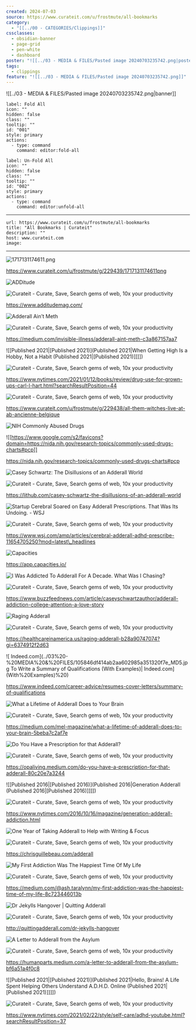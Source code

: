 ```yaml
---
created: 2024-07-03
source: https://www.curateit.com/u/frostmute/all-bookmarks
category:
  - "[[../00 - CATEGORIES/Clippings]]"
cssclasses:
  - obsidian-banner
  - page-grid
  - pen-white
  - dashboard
poster: "![[../03 - MEDIA & FILES/Pasted image 20240703235742.png|poster]]"
tags:
  - clippings
feature: "![[../03 - MEDIA & FILES/Pasted image 20240703235742.png]]"
---
```


![[../03 - MEDIA & FILES/Pasted image 20240703235742.png|banner]]


```meta-bind-button
label: Fold All
icon: ""
hidden: false
class: ""
tooltip: ""
id: "001"
style: primary
actions:
  - type: command
    command: editor:fold-all
```

```meta-bind-button
label: Un-Fold All
icon: ""
hidden: false
class: ""
tooltip: ""
id: "002"
style: primary
actions:
  - type: command
    command: editor:unfold-all
```

***

```cardlink
url: https://www.curateit.com/u/frostmute/all-bookmarks
title: "All Bookmarks | Curateit"
description: ""
host: www.curateit.com
image: 
```

***
![1717131174611.png](../03%20-%20MEDIA%20&%20FILES/4790c333007b67c5247b736f87b05988_MD5.jpg)



https://www.curateit.com/u/frostmute/g/229439/1717131174611png

![ADDitude](../03%20-%20MEDIA%20&%20FILES/a9d9b90120f7ca3be0c236b9ab9c8f12_MD5.png)



![Curateit - Curate, Save, Search gems of web, 10x your productivity](../03%20-%20MEDIA%20&%20FILES/6fa25b7f6d9bded7469d8ae0b4ab6a33_MD5.png)

https://www.additudemag.com/

![Adderall Ain’t Meth](../03%20-%20MEDIA%20&%20FILES/91d8305fb2571f05b7713ea4e71dd2d1_MD5.png)



![Curateit - Curate, Save, Search gems of web, 10x your productivity](../03%20-%20MEDIA%20&%20FILES/5cbe609fb44bb21db81e45d6479bb2bd_MD5.png)

https://medium.com/invisible-illness/adderall-aint-meth-c3a867157aa7

![[Published 2021|[Published 2021)](Published 2021|When Getting High Is a Hobby, Not a Habit (Published 2021|[Published 2021)]]]])



![Curateit - Curate, Save, Search gems of web, 10x your productivity](../03%20-%20MEDIA%20&%20FILES/17a160f329d0463bd89bda7d8072312e_MD5.png)

https://www.nytimes.com/2021/01/12/books/review/drug-use-for-grown-ups-carl-l-hart.html?searchResultPosition=44



![Curateit - Curate, Save, Search gems of web, 10x your productivity](../03%20-%20MEDIA%20&%20FILES/b3e175a1c8c9e2271efd20ccf070070e_MD5.png)

https://www.curateit.com/u/frostmute/g/229438/all-them-witches-live-at-ab-ancienne-belgique

![NIH Commonly Abused Drugs](../03%20-%20MEDIA%20&%20FILES/75d91c20f1d1b410554a8b59ef321775_MD5.jpg)



![[https://www.google.com/s2/favicons?domain=https://nida.nih.gov/research-topics/commonly-used-drugs-charts#pcp]]

https://nida.nih.gov/research-topics/commonly-used-drugs-charts#pcp

![Casey Schwartz: The Disillusions of an Adderall World](../03%20-%20MEDIA%20&%20FILES/2c4e88b5f7334d3f4309dcfbfd3897f8_MD5.jpg)



![Curateit - Curate, Save, Search gems of web, 10x your productivity](../03%20-%20MEDIA%20&%20FILES/2eb44bce0b6212245c9dc64b41c47f7c_MD5.png)

https://lithub.com/casey-schwartz-the-disillusions-of-an-adderall-world

![Startup Cerebral Soared on Easy Adderall Prescriptions. That Was Its Undoing. - WSJ](../03%20-%20MEDIA%20&%20FILES/40ed0384d89e042438dd3899074929ab_MD5.jpg)



![Curateit - Curate, Save, Search gems of web, 10x your productivity](../03%20-%20MEDIA%20&%20FILES/8ce8de2af1b5ce6a1c98781423184414_MD5.png)

https://www.wsj.com/amp/articles/cerebral-adderall-adhd-prescribe-11654705250?mod=latest\_headlines

![Capacities](../03%20-%20MEDIA%20&%20FILES/5d0a592fd90d36a934d9793a8dad76e4_MD5.jpg)



https://app.capacities.io/

![I Was Addicted To Adderall For A Decade. What Was I Chasing?](../03%20-%20MEDIA%20&%20FILES/28d01da9d0141e3d498e954fdf1ecc8d_MD5.jpg)



![Curateit - Curate, Save, Search gems of web, 10x your productivity](../03%20-%20MEDIA%20&%20FILES/03126bb0f8c52167274457688b1a8208_MD5.png)

https://www.buzzfeednews.com/article/caseyschwartzauthor/adderall-addiction-college-attention-a-love-story

![Raging Adderall](../03%20-%20MEDIA%20&%20FILES/c49ca49a8d1ebfc926b1025b45b5be59_MD5.png)



![Curateit - Curate, Save, Search gems of web, 10x your productivity](../03%20-%20MEDIA%20&%20FILES/9c52715caa8c6707159b761732bf86a6_MD5.png)

https://healthcareinamerica.us/raging-adderall-b28a90747074?gi=6374912f2d63

![ Indeed.com](../03%20-%20MEDIA%20&%20FILES/105846df414ab2aa602985a351320f7e_MD5.jpg To Write a Summary of Qualifications (With Examples)| Indeed.com](With%20Examples)%20)



https://www.indeed.com/career-advice/resumes-cover-letters/summary-of-qualifications

![What a Lifetime of Adderall Does to Your Brain](../03%20-%20MEDIA%20&%20FILES/91d8305fb2571f05b7713ea4e71dd2d1_MD5.png)



![Curateit - Curate, Save, Search gems of web, 10x your productivity](https://www.google.com/s2/favicons?domain=https://medium.com/mel-magazine/what-a-lifetime-of-adderall-does-to-your-brain-5beba7c2af7e)

https://medium.com/mel-magazine/what-a-lifetime-of-adderall-does-to-your-brain-5beba7c2af7e

![Do You Have a Prescription for that Adderall?](../03%20-%20MEDIA%20&%20FILES/91d8305fb2571f05b7713ea4e71dd2d1_MD5.png)



![Curateit - Curate, Save, Search gems of web, 10x your productivity](https://www.google.com/s2/favicons?domain=https://opaliving.medium.com/do-you-have-a-prescription-for-that-adderall-80c20e7a3244)

https://opaliving.medium.com/do-you-have-a-prescription-for-that-adderall-80c20e7a3244

![[Published 2016|[Published 2016)](Published 2016|Generation Adderall (Published 2016|[Published 2016)]]]])



![Curateit - Curate, Save, Search gems of web, 10x your productivity](../03%20-%20MEDIA%20&%20FILES/17a160f329d0463bd89bda7d8072312e_MD5.png)

https://www.nytimes.com/2016/10/16/magazine/generation-adderall-addiction.html

![One Year of Taking Adderall to Help with Writing & Focus](../03%20-%20MEDIA%20&%20FILES/91d8305fb2571f05b7713ea4e71dd2d1_MD5.png)



![Curateit - Curate, Save, Search gems of web, 10x your productivity](../03%20-%20MEDIA%20&%20FILES/6715e169df9ea295be0de69e34466e72_MD5.png)

https://chrisguillebeau.com/adderall

![My First Addiction Was The Happiest Time Of My Life](../03%20-%20MEDIA%20&%20FILES/91d8305fb2571f05b7713ea4e71dd2d1_MD5.png)



![Curateit - Curate, Save, Search gems of web, 10x your productivity](../03%20-%20MEDIA%20&%20FILES/5cbe609fb44bb21db81e45d6479bb2bd_MD5.png)

https://medium.com/@ash.taralynn/my-first-addiction-was-the-happiest-time-of-my-life-8c723446013b

![Dr Jekylls Hangover | Quitting Adderall](../03%20-%20MEDIA%20&%20FILES/69340ef6ee42b1ab75277b63c152366a_MD5.jpg)


![Curateit - Curate, Save, Search gems of web, 10x your productivity](../03%20-%20MEDIA%20&%20FILES/e7ce80eb266de6f58774a8526e196265_MD5.png)

http://quittingadderall.com/dr-jekylls-hangover

![A Letter to Adderall from the Asylum](../03%20-%20MEDIA%20&%20FILES/91d8305fb2571f05b7713ea4e71dd2d1_MD5.png)



![Curateit - Curate, Save, Search gems of web, 10x your productivity](../03%20-%20MEDIA%20&%20FILES/28c6f318de97abed7c12af544730a119_MD5.png)

https://humanparts.medium.com/a-letter-to-adderall-from-the-asylum-bf6a51a4f0c8

![[Published 2021|[Published 2021)](Published 2021|Hello, Brains! A Life Spent Helping Others Understand A.D.H.D. Online (Published 2021|[Published 2021)]]]])



![Curateit - Curate, Save, Search gems of web, 10x your productivity](../03%20-%20MEDIA%20&%20FILES/17a160f329d0463bd89bda7d8072312e_MD5.png)

https://www.nytimes.com/2021/02/22/style/self-care/adhd-youtube.html?searchResultPosition=37
> 
